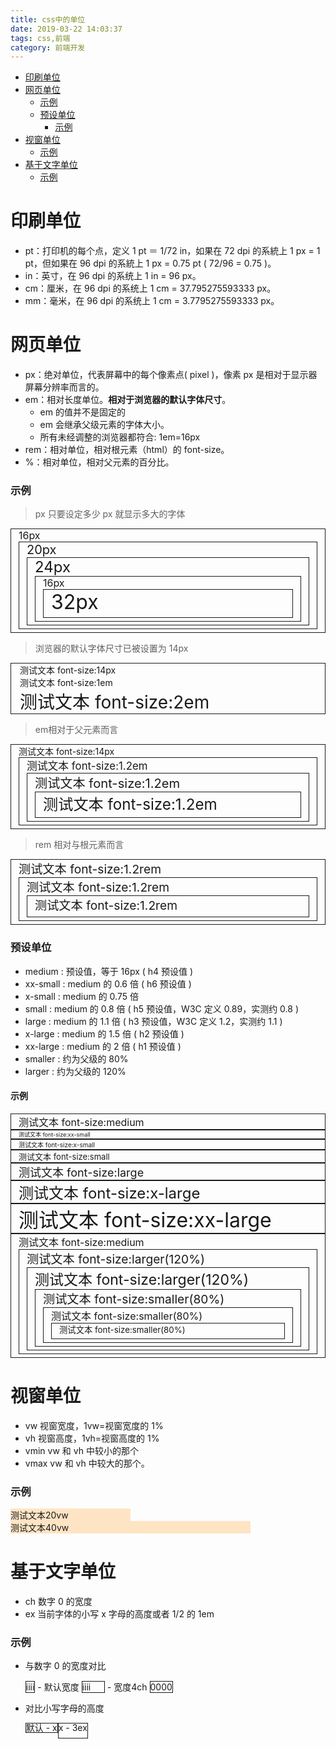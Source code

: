 ```yaml
---
title: css中的单位
date: 2019-03-22 14:03:37
tags: css,前端
category: 前端开发
---
```


- [印刷单位](#%E5%8D%B0%E5%88%B7%E5%8D%95%E4%BD%8D)
- [网页单位](#%E7%BD%91%E9%A1%B5%E5%8D%95%E4%BD%8D)
    - [示例](#%E7%A4%BA%E4%BE%8B)
    - [预设单位](#%E9%A2%84%E8%AE%BE%E5%8D%95%E4%BD%8D)
      - [示例](#%E7%A4%BA%E4%BE%8B-1)
- [视窗单位](#%E8%A7%86%E7%AA%97%E5%8D%95%E4%BD%8D)
    - [示例](#%E7%A4%BA%E4%BE%8B-2)
- [基于文字单位](#%E5%9F%BA%E4%BA%8E%E6%96%87%E5%AD%97%E5%8D%95%E4%BD%8D)
    - [示例](#%E7%A4%BA%E4%BE%8B-3)

# 印刷单位

- pt：打印机的每个点，定义 1 pt ＝ 1/72 in，如果在 72 dpi 的系統上 1 px = 1 pt，但如果在 96 dpi 的系統上 1 px = 0.75 pt ( 72/96 = 0.75 )。
- in：英寸，在 96 dpi 的系统上 1 in = 96 px。
- cm：厘米，在 96 dpi 的系统上 1 cm = 37.795275593333 px。
- mm：毫米，在 96 dpi 的系统上 1 cm = 3.7795275593333 px。

# 网页单位

- px：绝对单位，代表屏幕中的每个像素点( pixel )，像素 px 是相对于显示器屏幕分辨率而言的。
- em：相对长度单位。**相对于浏览器的默认字体尺寸**。
  - em 的值并不是固定的
  - em 会继承父级元素的字体大小。
  - 所有未经调整的浏览器都符合: 1em=16px
- rem：相对单位，相对根元素（html）的 font-size。
- %：相对单位，相对父元素的百分比。

### 示例

> px 只要设定多少 px 就显示多大的字体

<div style="border:1px solid;padding:0 12px 5px 12px;font-size:16px;">16px<div 
style="border:1px solid;padding:0 12px 5px 12px;font-size:20px;">20px<div 
style="border:1px solid;padding:0 12px 5px 12px;font-size:24px;">24px<div 
style="border:1px solid;padding:0 12px 5px 12px;font-size:16px;">16px<div 
style="border:1px solid;padding:0 12px 5px 12px;font-size:32px;">32px</div></div></div></div>
</div>

> 浏览器的默认字体尺寸已被设置为 14px

  <div style="border: 1px solid; padding:0 14px;font-size:14px"><div 
  style="font-size:14px">测试文本 font-size:14px</div><div 
  style="font-size:1em">测试文本 font-size:1em</div><div 
  style="font-size:2em">测试文本 font-size:2em</div></div>
  
> em相对于父元素而言
  
<div style="border: 1px solid; padding:0 12px 5px 12px; font-size:14px">测试文本 font-size:14px<div 
style="font-size:1.2em;border:1px solid;padding:0 12px 5px 12px;">测试文本 font-size:1.2em<div 
style="font-size:1.2em;border:1px solid;padding:0 12px 5px 12px;">测试文本 font-size:1.2em<div 
style="font-size:1.2em;border:1px solid;padding:0 12px 5px 12px;">测试文本 font-size:1.2em</div></div></div>
</div>

> rem 相对与根元素而言

<div style="font-size:1.2rem;border:1px solid;padding:0 12px 5px 12px;">测试文本 font-size:1.2rem<div style="font-size:1.2rem;border:1px solid;padding:0 12px 5px 12px;">测试文本 font-size:1.2rem<div 
style="font-size:1.2rem;border:1px solid;padding:0 12px 5px 12px;">测试文本 font-size:1.2rem</div></div></div>

### 预设单位

- medium : 预设值，等于 16px ( h4 预设值 )
- xx-small : medium 的 0.6 倍 ( h6 预设值 )
- x-small : medium 的 0.75 倍
- small : medium 的 0.8 倍 ( h5 预设值，W3C 定义 0.89，实测约 0.8 )
- large : medium 的 1.1 倍 ( h3 预设值，W3C 定义 1.2，实测约 1.1 )
- x-large : medium 的 1.5 倍 ( h2 预设值 )
- xx-large : medium 的 2 倍 ( h1 预设值 )
- smaller : 约为父级的 80%
- larger : 约为父级的 120%

#### 示例

<div style="font-size:medium;border: 1px solid; padding:0 12px;">测试文本 font-size:medium</div><div style="font-size:xx-small;border:1px solid;padding:0 12px;">测试文本 font-size:xx-small</div><div style="font-size:x-small;border:1px solid;padding:0 12px;">测试文本 font-size:x-small</div><div style="font-size:small;border:1px solid;padding:0 12px;">测试文本 font-size:small</div><div 
style="font-size:large;border:1px solid;padding:0 12px;">测试文本 font-size:large</div><div 
style="font-size:x-large;border:1px solid;padding:0 12px;">测试文本 font-size:x-large</div><div style="font-size:xx-large;border:1px solid;padding:0 12px;">测试文本 font-size:xx-large</div>

<div style="font-size:medium;border:1px solid;padding:0 12px 5px 12px;">测试文本 font-size:medium<div style="font-size:larger;border:1px solid;padding:0 12px 5px 12px;">测试文本 font-size:larger(120%)<div style="font-size:larger;border:1px solid;padding:0 12px 5px 12px;">测试文本 font-size:larger(120%)<div style="font-size:smaller;border:1px solid;padding:0 12px 5px 12px;">测试文本 font-size:smaller(80%)<div style="font-size:smaller;border:1px solid;padding:0 12px 5px 12px;">测试文本 font-size:smaller(80%)<div style="font-size:smaller;border:1px solid;padding:0 12px 5px 12px;">测试文本 font-size:smaller(80%)</div></div></div></div></div>
</div>

# 视窗单位

- vw 视窗宽度，1vw=视窗宽度的 1%
- vh 视窗高度，1vh=视窗高度的 1%
- vmin vw 和 vh 中较小的那个
- vmax vw 和 vh 中较大的那个。

### 示例

<div style="width:20vw;background-color:bisque;">测试文本20vw</div>
<div style="width:40vw;background-color:bisque;">测试文本40vw</div>

# 基于文字单位

- ch 数字 0 的宽度
- ex 当前字体的小写 x 字母的高度或者 1/2 的 1em

### 示例

- 与数字 0 的宽度对比

  <div style="border:1px solid;display:inline-block;">iiii</div><span> - 默认宽度</span>
  <div style="border:1px solid;display:inline-block;width:4ch;">iiii</div><span> - 宽度4ch</span>
  <div style="border:1px solid;display:inline-block;">0000</div>

- 对比小写字母的高度
  <div style="border:1px solid;display:inline-block;line-height:1;">默认 - x</div><div 
  style="border:1px solid;display:inline-block;line-height:1;height:3ex;">x - 3ex</div>
